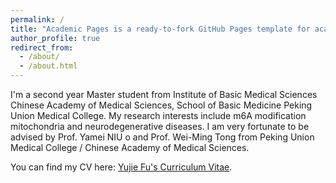 ```yaml
---
permalink: /
title: "Academic Pages is a ready-to-fork GitHub Pages template for academic personal websites"
author_profile: true
redirect_from: 
  - /about/
  - /about.html
---
```


I'm a second year Master student from Institute of Basic Medical Sciences Chinese Academy of Medical Sciences, School of Basic Medicine Peking Union Medical College. My research interests include m6A modification mitochondria and neurodegenerative diseases.
I am very fortunate to be advised by Prof. Yamei NIU o and Prof. Wei-Ming Tong from Peking Union Medical College / Chinese Academy of Medical Sciences.

You can find my CV here: [Yujie Fu's Curriculum Vitae](../assets/Curriculum_Vitae.pdf).
